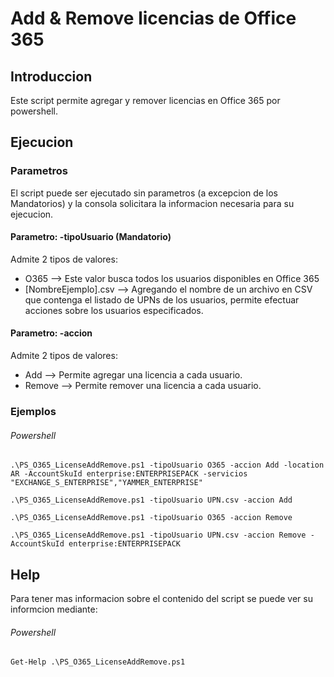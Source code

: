 # Add & Remove licencias de Office 365

## Introduccion

Este script permite agregar y remover licencias en Office 365 por powershell.

## Ejecucion

### Parametros

El script puede ser ejecutado sin parametros (a excepcion de los Mandatorios) y la consola solicitara la informacion necesaria para su ejecucion.

#### Parametro: -tipoUsuario (Mandatorio)

Admite 2 tipos de valores:
 - O365 --> Este valor busca todos los usuarios disponibles en Office 365
 - [NombreEjemplo].csv --> Agregando el nombre de un archivo en CSV que contenga el listado de UPNs de los usuarios, permite efectuar acciones sobre los usuarios especificados.

#### Parametro: -accion

Admite 2 tipos de valores:
 - Add --> Permite agregar una licencia a cada usuario.
 - Remove --> Permite remover una licencia a cada usuario.

### Ejemplos

###### Powershell

`.\PS_O365_LicenseAddRemove.ps1 -tipoUsuario O365 -accion Add -location AR -AccountSkuId enterprise:ENTERPRISEPACK -servicios "EXCHANGE_S_ENTERPRISE","YAMMER_ENTERPRISE"`

`.\PS_O365_LicenseAddRemove.ps1 -tipoUsuario UPN.csv -accion Add`

`.\PS_O365_LicenseAddRemove.ps1 -tipoUsuario O365 -accion Remove`

`.\PS_O365_LicenseAddRemove.ps1 -tipoUsuario UPN.csv -accion Remove -AccountSkuId enterprise:ENTERPRISEPACK`

## Help

Para tener mas informacion sobre el contenido del script se puede ver su informcion mediante:

###### Powershell

`Get-Help .\PS_O365_LicenseAddRemove.ps1`